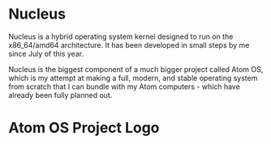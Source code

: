 # Nucleus
Nucleus is a hybrid operating system kernel designed to run on the x86_64/amd64 architecture. It has been developed in small steps by me since July of this year.

Nucleus is the biggest component of a much bigger project called Atom OS, which is my attempt at making a full, modern, and stable operating system from scratch that I can bundle with my Atom computers - which have already been fully planned out.

# Atom OS Project Logo
[](https://github.com/SteveStudios/Nucleus/assets/90519370/f3798e87-b38d-4bab-b50e-3ac72878cd60)
